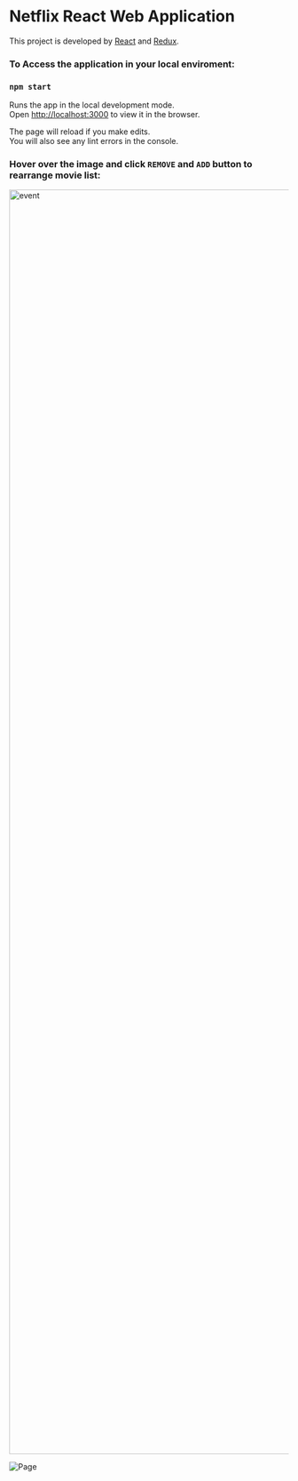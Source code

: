 # Netflix React Web Application

This project is developed by [React](https://github.com/facebook/create-react-app) and [Redux](https://github.com/reduxjs/redux).

### To Access the application in your local enviroment:

### `npm start`

Runs the app in the local development mode.\
Open [http://localhost:3000](http://localhost:3000) to view it in the browser.

The page will reload if you make edits.\
You will also see any lint errors in the console.

### Hover over the image and click `REMOVE` and `ADD` button to rearrange movie list:
<img width="2276" alt="event" src="https://user-images.githubusercontent.com/54943321/121101474-e6d4ed00-c7c9-11eb-9ed8-80bcf0f97f54.png">


![Page](https://user-images.githubusercontent.com/54943321/121101728-65ca2580-c7ca-11eb-95b4-b95c5bf6658b.png)



